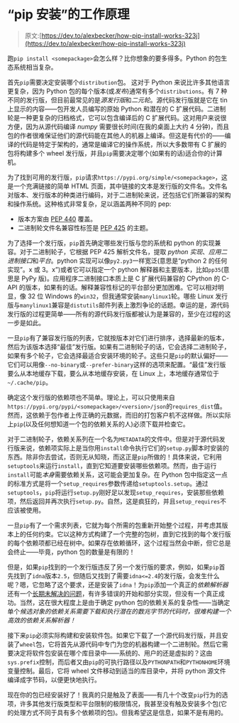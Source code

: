 # “pip 安装”的工作原理

> 原文:[https://dev.to/alexbecker/how-pip-install-works-323j](https://dev.to/alexbecker/how-pip-install-works-323j)

跑`pip install <somepackage>`会怎么样？比你想象的要多得多。Python 的包生态系统相当复杂。

首先`pip`需要决定安装哪个`distribution`包。
这对于 Python 来说比许多其他语言更复杂，因为 Python 包的每个版本(或*发布*)通常有多个`distributions`。有 7 种不同的发行版，但目前最常见的是*源发行版*和*二元轮*。源代码发行版就是它在 tin 上显示的内容——包开发人员编写的原始 Python 和潜在的 C 扩展代码。二进制轮是一种更复杂的归档格式，它可以包含编译后的 C 扩展代码。这对用户来说很方便，因为从源代码编译 *numpy* 需要很长时间(在我的桌面上大约 4 分钟)，而且包的作者很难保证他们的源代码能在其他人的机器上编译。但这是有代价的——编译的代码是特定于架构的，通常是编译它的操作系统，所以大多数带有 C 扩展的包将构建多个 wheel 发行版，并且`pip`需要决定哪个(如果有的话)适合你的计算机。

为了找到可用的发行版，`pip`请求`https://pypi.org/simple/<somepackage>`，这是一个充满链接的简单 HTML 页面，其中链接的文本是发行版的文件名。文件名对版本、发行版本的种类进行编码，对于二进制轮来说，还包括它们所兼容的架构和操作系统。这种格式非常复杂，足以涵盖两种不同的 pep:

*   版本方案由 [PEP 440](https://www.python.org/dev/peps/pep-0440/#version-scheme) 覆盖。
*   二进制轮文件名兼容性标签是 [PEP 425](https://www.python.org/dev/peps/pep-0425/) 的主题。

为了选择一个发行版，`pip`首先确定哪些发行版与您的系统和 python 的实现兼容。对于二进制轮子，它根据 PEP 425 解析文件名，提取 *python 实现*、*应用二进制接口*和*平台*。python 实现可以像`py2.py3`一样宽泛(意思是“python 2 的任何实现”。x 或 3。x”)或者它可以指定一个 python 解释器和主要版本，比如`pp35`(意思是 PyPy 版)。应用程序二进制接口本质上是 C 扩展代码兼容的 CPython 的 C-API 的版本，如果有的话。解释兼容性标记的平台部分更加困难。它可以相对明显，像 32 位 Windows 的`win32`，但我通常安装`manylinux1`轮。哪些 Linux 发行版与`manylinux1`兼容是`distutils`邮件列表上激烈争论的话题。幸运的是，源代码发行版的过程更简单——所有的源代码发行版都被认为是兼容的，至少在过程的这一步是如此。

一旦`pip`有了兼容发行版的列表，它就按版本对它们进行排序，选择最新的版本，然后为该版本选择“最佳”发行版。如果有二进制轮子的话，它会选择二进制轮子，如果有多个轮子，它会选择最适合安装环境的轮子。这些只是`pip`的默认偏好——它们可以用像`--no-binary`或`--prefer-binary`这样的选项来配置。“最佳”发行版要么从本地缓存下载，要么从本地缓存安装，在 Linux 上，本地缓存通常位于`~/.cache/pip`。

确定这个发行版的依赖项也不简单。理论上，可以只使用来自`https://pypi.org/pypi/<somepackage>/<version>/json`的`requires_dist`值。然而，这依赖于包作者上传正确的元数据，而旧的打包客户机不这样做。所以实际上`pip`(以及任何想知道一个包的依赖关系的人)必须下载并检查它。

对于二进制轮子，依赖关系列在一个名为`METADATA`的文件中。但是对于源代码发行版来说，依赖项实际上是当你用`install`命令执行它们的`setup.py`脚本时安装的东西。除非你去尝试，否则无从知晓，而这正是`pip`所做的！具体来说，它利用`setuptools`来运行`install`，直到它知道要安装哪些依赖项。然而，由于运行`install`可能*本身*需要依赖关系，这可能会更加复杂。在 Python 包中指定这一点的标准方式是将一个`setup_requires`参数传递给`setuptools.setup`。通过`setuptools`，`pip`将运行`setup.py`刚好足以发现`setup_requires`，安装那些依赖项，然后返回并再次执行`setup.py`。自然，这是疯狂的，并且`setup_requires`不应该被使用。

一旦`pip`有了一个需求列表，它就为每个所需的包重新开始整个过程，并考虑其版本上的任何约束。它以这种方式构建了一个完整的包树，直到它找到的每个发行版的每个依赖项都已经在树中。如果存在依赖循环，这个过程当然会中断，但它总是会终止——毕竟，python 包的数量是有限的！

但是，如果`pip`找到的一个发行版违反了另一个发行版的要求，例如，如果`pip`首先找到了`idna`版本`2.5`，但随后又找到了需要`idna<=2.4`的发行版，会发生什么呢？嗯，它忽略了这个要求，还是安装了`idna`！为`pip`添加一个真正的*依赖解析器*还有一个[长期未解决的问题](https://github.com/pypa/pip/issues/988)，有许多错误的开始和部分实现，但没有一个真正成功。当然，这在很大程度上是由于确定 python 包的依赖关系的复杂性——当确定单个*候选对象的依赖关系需要下载和执行潜在的数兆字节的代码时，很难构建一个高效的依赖关系解析器！*

接下来`pip`必须实际构建和安装软件包。如果它下载了一个源代码发行版，并且安装了`wheel`包，它将首先从源代码中专门为您的机器构建一个二进制轮。然后它需要决定将软件包安装在哪个库目录中——系统的、用户的还是虚拟的？这由`sys.prefix`控制，而后者又由`pip`的可执行路径以及`PYTHONPATH`和`PYTHONHOME`环境变量控制。最后，它将 wheel 文件移动到适当的库目录中，并将 python 源文件编译成字节码，以便更快地执行。

现在你的包已经安装好了！我真的只是触及了表面——有几十个改变`pip`行为的选项，许多其他发行版类型和平台限制的极限情况，我甚至没有触及安装多个包(它的处理方式不同于具有多个依赖项的包)。但我希望这是信息，如果不是有用的。
